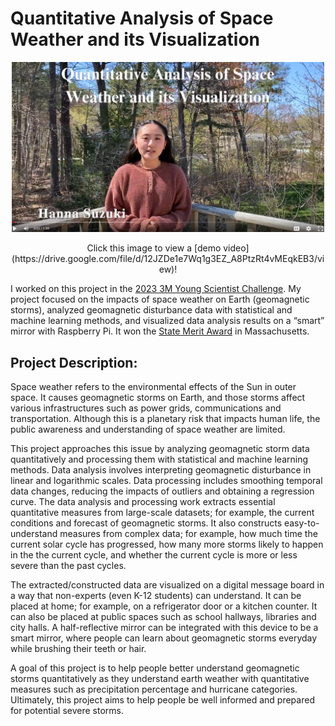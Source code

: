 # Quantitative Analysis of Space Weather and its Visualization

<p align="center">
  <a href="https://drive.google.com/file/d/12JZDe1e7Wq1g3EZ_A8PtzRt4vMEqkEB3/view"><img src="images/demo-preview.jpg" width="500"></a>
  
  <p align="center">
  Click this image to view a [demo video](https://drive.google.com/file/d/12JZDe1e7Wq1g3EZ_A8PtzRt4vMEqkEB3/view)! 
  </p>
</p>

I worked on this project in the [2023 3M Young Scientist Challenge](https://youngscientistlab.com/). My project focused on the impacts of space weather on Earth (geomagnetic storms), analyzed geomagnetic disturbance data with statistical and machine learning methods, and visualized data analysis results on a “smart” mirror with Raspberry Pi. It won the [State Merit Award](https://youngscientistlab.com/annual-challenge/finalists-mentors-judges/state-merit-winners?years=2023) in Massachusetts. 


## Project Description:

Space weather refers to the environmental effects of the Sun in outer space. It causes geomagnetic storms on Earth, and those storms affect various infrastructures such as power grids, communications and transportation. Although this is a planetary risk that impacts human life, the public awareness and understanding of space weather are limited.

This project approaches this issue by analyzing geomagnetic storm data quantitatively and processing them with statistical and machine learning methods. Data analysis involves interpreting geomagnetic disturbance in linear and logarithmic scales. Data processing includes smoothing temporal data changes, reducing the impacts of outliers and obtaining a regression curve. The data analysis and processing work extracts essential quantitative measures from large-scale datasets; for example, the current conditions and forecast of geomagnetic storms. It also constructs easy-to-understand measures from complex data; for example, how much time the current solar cycle has progressed, how many more storms likely to happen in the the current cycle, and whether the current cycle is more or less severe than the past cycles.
 
The extracted/constructed data are visualized on a digital message board in a way that non-experts (even K-12 students) can understand. It can be placed at home; for example, on a refrigerator door or a kitchen counter. It can also be placed at public spaces such as school hallways, libraries and city halls. A half-reflective mirror can be integrated with this device to be a smart mirror, where people can learn about geomagnetic storms everyday while brushing their teeth or hair.

A goal of this project is to help people better understand geomagnetic storms quantitatively as they understand earth weather with quantitative measures such as precipitation percentage and hurricane categories. Ultimately, this project aims to help people be well informed and prepared for potential severe storms. 






